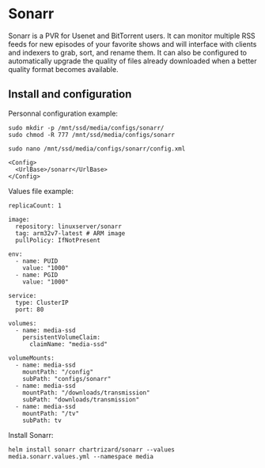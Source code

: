 # Sonarr

Sonarr is a PVR for Usenet and BitTorrent users. It can monitor multiple RSS feeds for new episodes of your favorite shows and will interface with clients and indexers to grab, sort, and rename them. It can also be configured to automatically upgrade the quality of files already downloaded when a better quality format becomes available.


## Install and configuration

Personnal configuration example:

    sudo mkdir -p /mnt/ssd/media/configs/sonarr/
    sudo chmod -R 777 /mnt/ssd/media/configs/sonarr

    sudo nano /mnt/ssd/media/configs/sonarr/config.xml

    <Config>
      <UrlBase>/sonarr</UrlBase>
    </Config>

Values file example:

    replicaCount: 1

    image:
      repository: linuxserver/sonarr
      tag: arm32v7-latest # ARM image
      pullPolicy: IfNotPresent

    env:
      - name: PUID
        value: "1000"
      - name: PGID
        value: "1000"

    service:
      type: ClusterIP
      port: 80

    volumes:
      - name: media-ssd
        persistentVolumeClaim:
          claimName: "media-ssd" 

    volumeMounts:
      - name: media-ssd
        mountPath: "/config"
        subPath: "configs/sonarr" 
      - name: media-ssd
        mountPath: "/downloads/transmission"
        subPath: "downloads/transmission"
      - name: media-ssd
        mountPath: "/tv"
        subPath: tv


Install Sonarr:

    helm install sonarr chartrizard/sonarr --values media.sonarr.values.yml --namespace media











